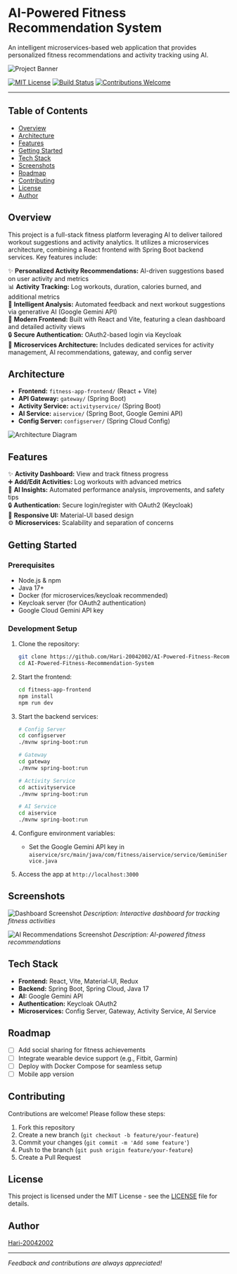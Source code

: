 # AI-Powered Fitness Recommendation System

An intelligent microservices-based web application that provides personalized fitness recommendations and activity tracking using AI.

![Project Banner](path-to-banner-image) <!-- Add an image link -->

[![MIT License](https://img.shields.io/badge/License-MIT-green.svg)](LICENSE)
[![Build Status](https://img.shields.io/badge/build-passing-brightgreen)](link-to-build)
[![Contributions Welcome](https://img.shields.io/badge/contributions-welcome-brightgreen)](CONTRIBUTING.md)

---

## Table of Contents
- [Overview](#overview)
- [Architecture](#architecture)
- [Features](#features)
- [Getting Started](#getting-started)
- [Tech Stack](#tech-stack)
- [Screenshots](#screenshots)
- [Roadmap](#roadmap)
- [Contributing](#contributing)
- [License](#license)
- [Author](#author)

## Overview

This project is a full-stack fitness platform leveraging AI to deliver tailored workout suggestions and activity analytics. It utilizes a microservices architecture, combining a React frontend with Spring Boot backend services. Key features include:

✨ **Personalized Activity Recommendations:** AI-driven suggestions based on user activity and metrics  
📊 **Activity Tracking:** Log workouts, duration, calories burned, and additional metrics  
🧠 **Intelligent Analysis:** Automated feedback and next workout suggestions via generative AI (Google Gemini API)  
🎨 **Modern Frontend:** Built with React and Vite, featuring a clean dashboard and detailed activity views  
🔒 **Secure Authentication:** OAuth2-based login via Keycloak  
🔗 **Microservices Architecture:** Includes dedicated services for activity management, AI recommendations, gateway, and config server  

## Architecture

- **Frontend:** `fitness-app-frontend/` (React + Vite)
- **API Gateway:** `gateway/` (Spring Boot)
- **Activity Service:** `activityservice/` (Spring Boot)
- **AI Service:** `aiservice/` (Spring Boot, Google Gemini API)
- **Config Server:** `configserver/` (Spring Cloud Config)

![Architecture Diagram](path-to-architecture-diagram) <!-- Add an image link -->

## Features

✨ **Activity Dashboard:** View and track fitness progress  
➕ **Add/Edit Activities:** Log workouts with advanced metrics  
🧠 **AI Insights:** Automated performance analysis, improvements, and safety tips  
🔒 **Authentication:** Secure login/register with OAuth2 (Keycloak)  
📱 **Responsive UI:** Material-UI based design  
⚙️ **Microservices:** Scalability and separation of concerns  

## Getting Started

### Prerequisites
- Node.js & npm
- Java 17+
- Docker (for microservices/keycloak recommended)
- Keycloak server (for OAuth2 authentication)
- Google Cloud Gemini API key

### Development Setup

1. Clone the repository:
   ```bash
   git clone https://github.com/Hari-20042002/AI-Powered-Fitness-Recommendation-System.git
   cd AI-Powered-Fitness-Recommendation-System
   ```

2. Start the frontend:
   ```bash
   cd fitness-app-frontend
   npm install
   npm run dev
   ```

3. Start the backend services:
   ```bash
   # Config Server
   cd configserver
   ./mvnw spring-boot:run

   # Gateway
   cd gateway
   ./mvnw spring-boot:run

   # Activity Service
   cd activityservice
   ./mvnw spring-boot:run

   # AI Service
   cd aiservice
   ./mvnw spring-boot:run
   ```

4. Configure environment variables:
   - Set the Google Gemini API key in `aiservice/src/main/java/com/fitness/aiservice/service/GeminiService.java`

5. Access the app at `http://localhost:3000`

## Screenshots

![Dashboard Screenshot](path-to-dashboard-screenshot) <!-- Add an image link -->
_Description: Interactive dashboard for tracking fitness activities_

![AI Recommendations Screenshot](path-to-ai-recommendations-screenshot) <!-- Add an image link -->
_Description: AI-powered fitness recommendations_

## Tech Stack

- **Frontend:** React, Vite, Material-UI, Redux
- **Backend:** Spring Boot, Spring Cloud, Java 17
- **AI:** Google Gemini API
- **Authentication:** Keycloak OAuth2
- **Microservices:** Config Server, Gateway, Activity Service, AI Service

## Roadmap

- [ ] Add social sharing for fitness achievements  
- [ ] Integrate wearable device support (e.g., Fitbit, Garmin)  
- [ ] Deploy with Docker Compose for seamless setup  
- [ ] Mobile app version  

## Contributing

Contributions are welcome! Please follow these steps:
1. Fork this repository
2. Create a new branch (`git checkout -b feature/your-feature`)
3. Commit your changes (`git commit -m 'Add some feature'`)
4. Push to the branch (`git push origin feature/your-feature`)
5. Create a Pull Request

## License

This project is licensed under the MIT License - see the [LICENSE](LICENSE) file for details.

## Author

[Hari-20042002](https://github.com/Hari-20042002)

---

_Feedback and contributions are always appreciated!_
